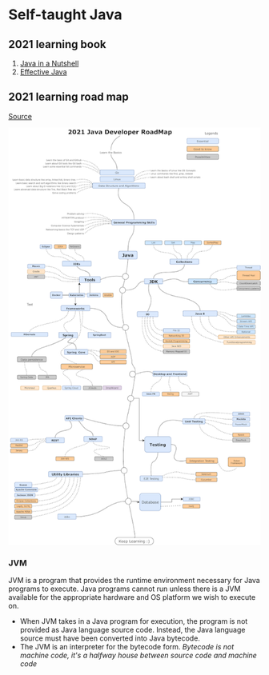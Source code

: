 # Self-taught Java

## 2021 learning book
1. [Java in a Nutshell](https://www.oreilly.com/library/view/java-in-a/9781492037248/)
2. [Effective Java](https://github.com/muhdkhokhar/test/blob/master/Joshua%20Bloch%20-%20Effective%20Java%20(3rd)%20-%202018.pdf)

## 2021 learning road map
[Source](https://javarevisited.blogspot.com/2019/10/the-java-developer-roadmap.html#axzz6trOECQBz)

![](2021_Java_Developer_RoadMap.png)

### JVM
JVM is a program that provides the runtime environment necessary for Java programs to execute. Java programs cannot run unless there is a JVM available for the appropriate hardware and OS platform we wish to execute on.
- When JVM takes in a Java program for execution, the program is not provided as Java language source code. Instead, the Java language source must have been converted into Java bytecode.
- The JVM is an interpreter for the bytecode form.
_Bytecode is not machine code, it's a halfway house between source code and machine code_



